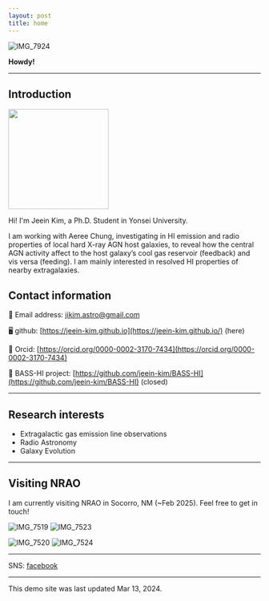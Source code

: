 ```yaml
---
layout: post
title: home
---
```

![IMG_7924](https://github.com/jeein-kim/jeein-kim.github.io/assets/63774418/bfe73e30-70ff-4fb7-b851-79de8f01637d)

**Howdy!** 

---

## Introduction

<!---
![IMG_5512](https://github.com/jeein-kim/jeein-kim.github.io/assets/63774418/c1101f7e-b352-4992-a694-54cdcdae256c/200x200)
-->


<img src='https://github.com/jeein-kim/jeein-kim.github.io/assets/63774418/c1101f7e-b352-4992-a694-54cdcdae256c' width='200'>

Hi! I'm Jeein Kim, a Ph.D. Student in Yonsei University. 

I am working with Aeree Chung, investigating in HI emission and radio properties of local hard X-ray AGN host galaxies, to reveal how the central AGN activity affect to the host galaxy’s cool gas reservoir (feedback) and vis versa (feeding). I am mainly interested in resolved HI properties of nearby extragalaxies. 

## Contact information

📧 Email address: [jikim.astro@gmail.com](jikim.astro@gmail.com)

🖥 github: [https://jeein-kim.github.io](https://jeein-kim.github.io/) (here)

🔗 Orcid: [https://orcid.org/0000-0002-3170-7434](https://orcid.org/0000-0002-3170-7434) 

🌌 BASS-HI project: [https://github.com/jeein-kim/BASS-HI](https://github.com/jeein-kim/BASS-HI) (closed)

---


## Research interests

* Extragalactic gas emission line observations
* Radio Astronomy
* Galaxy Evolution


---
## Visiting NRAO

I am currently visiting NRAO in Socorro, NM (~Feb 2025). Feel free to get in touch!

![IMG_7519](https://github.com/jeein-kim/jeein-kim.github.io/assets/63774418/c3e6fc65-a71b-4408-8ad3-71f7c495264a)
![IMG_7523](https://github.com/jeein-kim/jeein-kim.github.io/assets/63774418/72892554-2dd0-499e-875f-86aa766eadc5)

![IMG_7520](https://github.com/jeein-kim/jeein-kim.github.io/assets/63774418/c334c164-1144-4cee-8fed-c6b435b9c642)
![IMG_7524](https://github.com/jeein-kim/jeein-kim.github.io/assets/63774418/885fd733-6552-46d3-957c-82a3a89fbbb9)

---

SNS: [facebook](https://www.facebook.com/profile.php?id=100011146772850&mibextid=LQQJ4d)

---


This demo site was last updated Mar 13, 2024.





